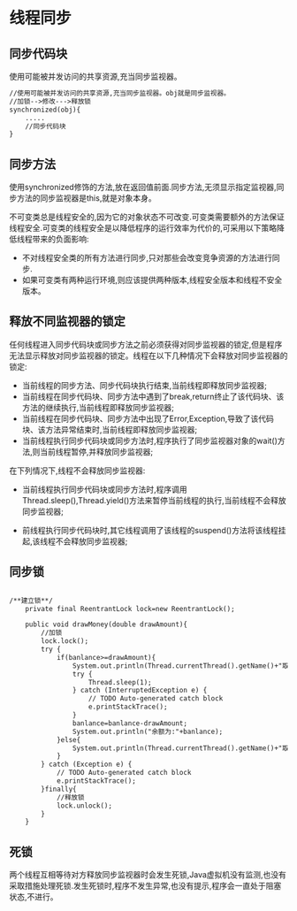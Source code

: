 # 线程同步

## 同步代码块

使用可能被并发访问的共享资源,充当同步监视器。

```txt
//使用可能被并发访问的共享资源,充当同步监视器。obj就是同步监视器。
//加锁-->修改--->释放锁
synchronized(obj){
    .....
    //同步代码块
}
```

## 同步方法

使用synchronized修饰的方法,放在返回值前面.同步方法,无须显示指定监视器,同步方法的同步监视器是this,就是对象本身。

不可变类总是线程安全的,因为它的对象状态不可改变.可变类需要额外的方法保证线程安全.可变类的线程安全是以降低程序的运行效率为代价的,可采用以下策略降低线程带来的负面影响:

- 不对线程安全类的所有方法进行同步,只对那些会改变竞争资源的方法进行同步.
- 如果可变类有两种运行环境,则应该提供两种版本,线程安全版本和线程不安全版本。

## 释放不同监视器的锁定

任何线程进入同步代码块或同步方法之前必须获得对同步监视器的锁定,但是程序无法显示释放对同步监视器的锁定。线程在以下几种情况下会释放对同步监视器的锁定:

- 当前线程的同步方法、同步代码块执行结束,当前线程即释放同步监视器;
- 当前线程在同步代码块、同步方法中遇到了break,return终止了该代码块、该方法的继续执行,当前线程即释放同步监视器;
- 当前线程在同步代码块、同步方法中出现了Error,Exception,导致了该代码块、该方法异常结束时,当前线程即释放同步监视器;
- 当前线程执行同步代码块或同步方法时,程序执行了同步监视器对象的wait()方法,则当前线程暂停,并释放同步监视器;

在下列情况下,线程不会释放同步监视器:

- 当前线程执行同步代码块或同步方法时,程序调用Thread.sleep(),Thread.yield()方法来暂停当前线程的执行,当前线程不会释放同步监视器;

- 前线程执行同步代码块时,其它线程调用了该线程的suspend()方法将该线程挂起,该线程不会释放同步监视器;

## 同步锁

```txt

/**建立锁**/
    private final ReentrantLock lock=new ReentrantLock();

    public void drawMoney(double drawAmount){
        //加锁
        lock.lock();
        try {
            if(banlance>=drawAmount){
                System.out.println(Thread.currentThread().getName()+"取钱成功,吐出钞票:"+drawAmount);
                try {
                    Thread.sleep(1);
                } catch (InterruptedException e) {
                    // TODO Auto-generated catch block
                    e.printStackTrace();
                }
                banlance=banlance-drawAmount;
                System.out.println("余额为:"+banlance);
            }else{
                System.out.println(Thread.currentThread().getName()+"取钱失败,余额不足!");
            }
        } catch (Exception e) {
            // TODO Auto-generated catch block
            e.printStackTrace();
        }finally{
            //释放锁
            lock.unlock();
        }
    }
```

## 死锁
两个线程互相等待对方释放同步监视器时会发生死锁,Java虚拟机没有监测,也没有采取措施处理死锁.发生死锁时,程序不发生异常,也没有提示,程序会一直处于阻塞状态,不进行。
